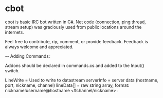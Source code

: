 # cbot

cbot is basic IRC bot written in C#.  Net code (connection, ping thread, stream setup) was graciously used from public locations around the internets.

Feel free to contribute, rip, comment, or provide feedback.  Feedback is always welcome and appreciated.

-- Adding Commands:

Addons should be declared in commands.cs and added to the Input() switch.

LineWrite = Used to write to datastream
serverInfo = server data (hostname, port, nickname, channel)
lineData[] = raw string array, format: nickname!username@hostname <RAW CODE> <#channel/nickname> :<chat message>

